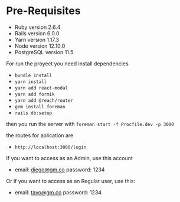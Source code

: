 # Pre-Requisites
- Ruby version 2.6.4
- Rails version 6.0.0
- Yarn version 1.17.3
- Node version 12.10.0
- PostgreSQL version 11.5

For run the proyect you need install dependencies
- ``bundle install``
- ``yarn install``
- ``yarn add react-modal``
- ``yarn add formik``
- ``yarn add @reach/router``
- ``gem install foreman``
- ``rails db:setup``

then you run the server with
``foreman start -f Procfile.dev -p 3000``

the routes for aplication are 
- ``http://localhost:3000/login``

If you want to access as an Admin, use this account
 - email: diego@gm.co password: 1234

Or if you want to access as an Regular user, use this:
 - email: tavo@gm.co password: 1234
